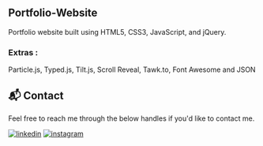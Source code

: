 ## Portfolio-Website
Portfolio website built using HTML5, CSS3, JavaScript, and jQuery.

### Extras : 
Particle.js, Typed.js, Tilt.js, Scroll Reveal, Tawk.to, Font Awesome and JSON

<h2>📬 Contact</h2>

Feel free to reach me through the below handles if you'd like to contact me.

[![linkedin](https://img.shields.io/badge/LinkedIn-0077B5?style=for-the-badge&logo=linkedin&logoColor=white)](https://www.linkedin.com/in/zacky-anugrah-akbar)
[![instagram](https://img.shields.io/badge/Instagram-E4405F?style=for-the-badge&logo=instagram&logoColor=white)](https://www.instagram.com/zaky_zabar)
